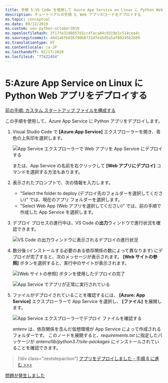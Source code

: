```yaml
---
title: 手順 5:VS Code を使用して Azure App Service on Linux に Python Web アプリをデプロイする
description: チュートリアルの手順 5、Web アプリのコードをデプロイする
ms.topic: conceptual
ms.date: 09/12/2019
ms.custom: seo-python-october2019
ms.openlocfilehash: 3f17fe3190857d1cc4faca84c9319e1c514cea4c
ms.sourcegitcommit: 44d1abfb836f90b8731d7ea5d5a5af09245b2b89
ms.translationtype: HT
ms.contentlocale: ja-JP
ms.lasthandoff: 02/17/2020
ms.locfileid: "77422454"
---
```

# <a name="5-deploy-your-python-web-app-to-azure-app-service-on-linux"></a>5:Azure App Service on Linux に Python Web アプリをデプロイする

[前の手順: カスタム スタートアップ ファイルを構成する](tutorial-deploy-app-service-on-linux-04.md)

この手順を使用して、Azure App Service に Python アプリをデプロイします。

1. Visual Studio Code で **[Azure:App Service]** エクスプローラーを開き、青色の上矢印を選択します。

   ![App Service エクスプローラーで Web アプリを App Service にデプロイする](media/deploy-azure/deploy-web-app-to-app-service-in-app-service-explorer.png)

    または、App Service の名前を右クリックして **[Web アプリにデプロイ]** コマンドを選択する方法もあります。

1. 表示されたプロンプトで、次の情報を入力します。

    - "Select the folder to deploy (デプロイ先のフォルダーを選択してください)" では、現在のアプリ フォルダーを選択します。
    - "Select Web App (Web アプリを選択してください)" では、前の手順で作成した App Service を選択します。

1. デプロイ プロセスの進行中は、VS Code の**出力**ウィンドウで進行状況を確認できます。

    ![VS Code の出力ウィンドウに表示されるデプロイの進行状況](media/deploy-azure/view-deployment-progress-in-visual-studio-code-output.png)

1. 数分後 (インストールする必要のある依存関係の数によって異なります) にデプロイが完了すると、次のメッセージが表示されます。 **[Web サイトの参照]** ボタンを選択すると、実行中のサイトが表示されます。

    ![[Web サイトの参照] ボタンを使用したデプロイの完了](media/deploy-azure/web-app-deployment-complete-with-browse-website-button.png)

    ![App Service でアプリが正常に実行されている](media/deploy-azure/web-app-running-successfully-on-app-service.png)

1. ファイルがデプロイされていることを確認するには、 **[Azure: App Service]** エクスプローラーで App Service を選択し、 **[ファイル]** を展開します。

    ![App Service エクスプローラーでデプロイ ファイルを確認する](media/deploy-azure/expand-files-node-to-check-deployment-of-web-app-files.png)

    *antenv* は、依存関係を含んだ仮想環境が App Service によって作成されるフォルダーです。 このノードを展開すると、*requirements.txt* に指定したパッケージが *antenv/lib/python3.7/site-packages* にインストールされていることを確認できます。

> [!div class="nextstepaction"]
> [アプリをデプロイしました - 手順 6 に進む >>>](tutorial-deploy-app-service-on-linux-06.md)

[問題が発生しました](https://www.research.net/r/PWZWZ52?tutorial=vscode-appservice-python&step=05-deploy-app)
